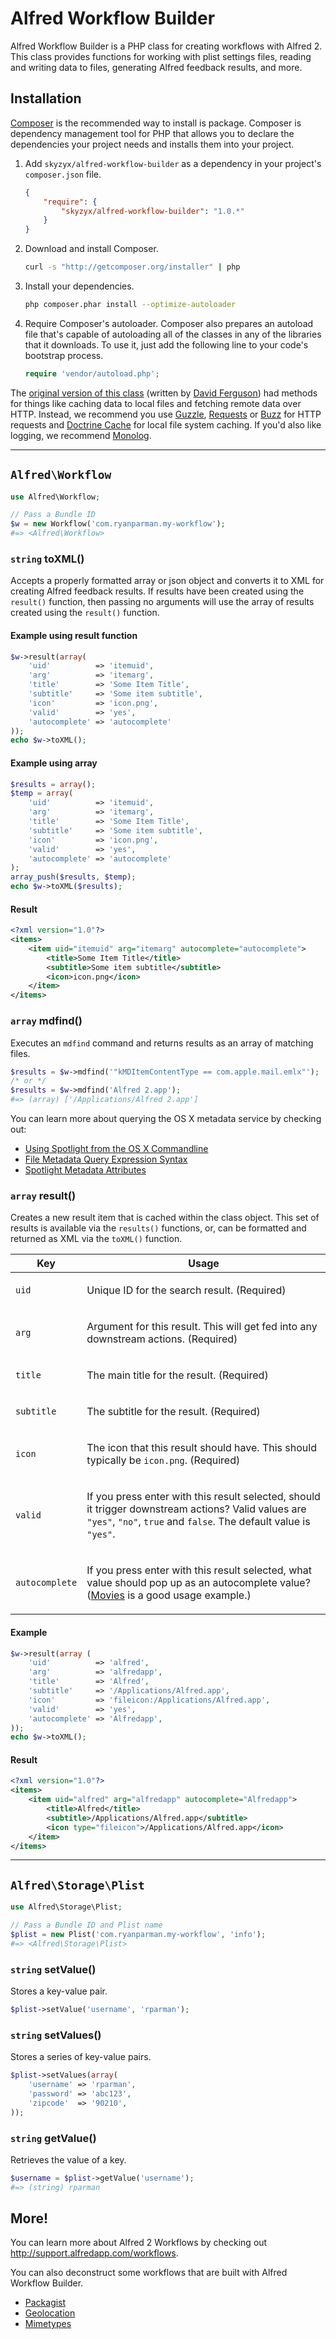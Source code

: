 # Alfred Workflow Builder

Alfred Workflow Builder is a PHP class for creating workflows with Alfred 2. This class provides functions for working
with plist settings files, reading and writing data to files, generating Alfred feedback results, and more.


## Installation

[Composer](http://getcomposer.org) is the recommended way to install is package. Composer is dependency management tool
for PHP that allows you to declare the dependencies your project needs and installs them into your project.

1. Add `skyzyx/alfred-workflow-builder` as a dependency in your project's `composer.json` file.

	```json
	{
	    "require": {
	        "skyzyx/alfred-workflow-builder": "1.0.*"
	    }
	}
	```

2. Download and install Composer.

	```bash
	curl -s "http://getcomposer.org/installer" | php
	```

3. Install your dependencies.

	```bash
	php composer.phar install --optimize-autoloader
	```

4. Require Composer's autoloader.
Composer also prepares an autoload file that's capable of autoloading all of the classes in any of the libraries that
it downloads. To use it, just add the following line to your code's bootstrap process.

	```php
	require 'vendor/autoload.php';
	```

The [original version of this class](https://github.com/jdfwarrior/Workflows) (written by [David Ferguson](http://dferg.us))
had methods for things like caching data to local files and fetching remote data over HTTP. Instead, we recommend you use
[Guzzle](http://guzzlephp.org), [Requests](http://requests.ryanmccue.info) or [Buzz](https://github.com/kriswallsmith/Buzz)
for HTTP requests and [Doctrine Cache](http://docs.doctrine-project.org/en/2.0.x/reference/caching.html) for local file
system caching. If you'd also like logging, we recommend [Monolog](https://github.com/Seldaek/monolog).

----

## `Alfred\Workflow`

```php
use Alfred\Workflow;

// Pass a Bundle ID
$w = new Workflow('com.ryanparman.my-workflow');
#=> <Alfred\Workflow>
```

### `string` toXML()
Accepts a properly formatted array or json object and converts it to XML for creating Alfred feedback results. If results
have been created using the `result()` function, then passing no arguments will use the array of results created using
the `result()` function.

#### Example using result function
```php
$w->result(array(
    'uid'          => 'itemuid',
    'arg'          => 'itemarg',
    'title'        => 'Some Item Title',
    'subtitle'     => 'Some item subtitle',
    'icon'         => 'icon.png',
    'valid'        => 'yes',
    'autocomplete' => 'autocomplete'
));
echo $w->toXML();
```

#### Example using array
```php
$results = array();
$temp = array(
    'uid'          => 'itemuid',
    'arg'          => 'itemarg',
    'title'        => 'Some Item Title',
    'subtitle'     => 'Some item subtitle',
    'icon'         => 'icon.png',
    'valid'        => 'yes',
    'autocomplete' => 'autocomplete'
);
array_push($results, $temp);
echo $w->toXML($results);
```

#### Result
```xml
<?xml version="1.0"?>
<items>
    <item uid="itemuid" arg="itemarg" autocomplete="autocomplete">
        <title>Some Item Title</title>
        <subtitle>Some item subtitle</subtitle>
        <icon>icon.png</icon>
    </item>
</items>
```

### `array` mdfind()
Executes an `mdfind` command and returns results as an array of matching files.

```php
$results = $w->mdfind('"kMDItemContentType == com.apple.mail.emlx"');
/* or */
$results = $w->mdfind('Alfred 2.app');
#=> (array) ['/Applications/Alfred 2.app']
```

You can learn more about querying the OS X metadata service by checking out:
* [Using Spotlight from the OS X Commandline](http://0xfe.blogspot.com/2006/03/using-spotlight-from-os-x-commandline.html)
* [File Metadata Query Expression Syntax](https://developer.apple.com/library/mac/#documentation/carbon/conceptual/spotlightquery/concepts/queryformat.html)
* [Spotlight Metadata Attributes](https://developer.apple.com/library/mac/#documentation/carbon/Reference/MetadataAttributesRef/Reference/CommonAttrs.html#//apple_ref/doc/uid/TP40001694-SW1)

### `array` result()
Creates a new result item that is cached within the class object. This set of results is available via the `results()`
functions, or, can be formatted and returned as XML via the `toXML()` function.

<table>
    <thead>
        <tr>
            <th>Key</th>
            <th>Usage</th>
        </tr>
    </thead>
    <tbody>
        <tr>
            <td><code>uid</code></td>
            <td><p>Unique ID for the search result. (Required)</p></td>
        </tr>
        <tr>
            <td><code>arg</code></td>
            <td><p>Argument for this result. This will get fed into any downstream actions. (Required)</p></td>
        </tr>
        <tr>
            <td><code>title</code></td>
            <td><p>The main title for the result. (Required)</p></td>
        </tr>
        <tr>
            <td><code>subtitle</code></td>
            <td><p>The subtitle for the result. (Required)</p></td>
        </tr>
        <tr>
            <td><code>icon</code></td>
            <td><p>The icon that this result should have. This should typically be <code>icon.png</code>. (Required)</p></td>
        </tr>
        <tr>
            <td><code>valid</code></td>
            <td><p>If you press enter with this result selected, should it trigger downstream actions? Valid values are
                <code>"yes"</code>, <code>"no"</code>, <code>true</code> and <code>false</code>. The default value is
                <code>"yes"</code>.</p></td>
        </tr>
        <tr>
            <td><code>autocomplete</code></td>
            <td><p>If you press enter with this result selected, what value should pop up as an autocomplete value?
                (<a href="http://simonbs.dk/post/41727742869/movies-workflow-for-alfred-2-0">Movies</a> is a good usage
                example.)</p></td>
        </tr>
    </tbody>
</table>

#### Example
```php
$w->result(array (
    'uid'          => 'alfred',
    'arg'          => 'alfredapp',
    'title'        => 'Alfred',
    'subtitle'     => '/Applications/Alfred.app',
    'icon'         => 'fileicon:/Applications/Alfred.app',
    'valid'        => 'yes',
    'autocomplete' => 'Alfredapp',
));
echo $w->toXML();
```

#### Result
```xml
<?xml version="1.0"?>
<items>
    <item uid="alfred" arg="alfredapp" autocomplete="Alfredapp">
        <title>Alfred</title>
        <subtitle>/Applications/Alfred.app</subtitle>
        <icon type="fileicon">/Applications/Alfred.app</icon>
    </item>
</items>
```

----

## `Alfred\Storage\Plist`

```php
use Alfred\Storage\Plist;

// Pass a Bundle ID and Plist name
$plist = new Plist('com.ryanparman.my-workflow', 'info');
#=> <Alfred\Storage\Plist>
```

### `string` setValue()
Stores a key-value pair.

```php
$plist->setValue('username', 'rparman');
```

### `string` setValues()
Stores a series of key-value pairs.

```php
$plist->setValues(array(
    'username' => 'rparman',
    'password' => 'abc123',
    'zipcode'  => '90210',
));
```

### `string` getValue()
Retrieves the value of a key.

```php
$username = $plist->getValue('username');
#=> (string) rparman
```

## More!
You can learn more about Alfred 2 Workflows by checking out <http://support.alfredapp.com/workflows>.

You can also deconstruct some workflows that are built with Alfred Workflow Builder.
* [Packagist](https://github.com/skyzyx/packagist.alfredworkflow)
* [Geolocation](https://github.com/skyzyx/geolocation.alfredworkflow)
* [Mimetypes](https://github.com/skyzyx/mimetypes.alfredworkflow)
